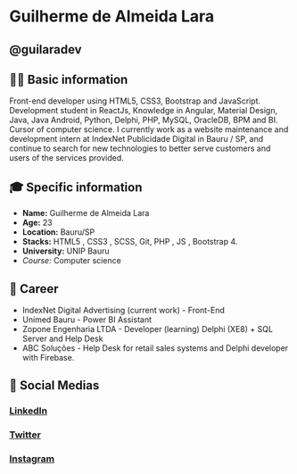 #  Guilherme de Almeida Lara
## @guilaradev

## 🧑‍💻 Basic information

Front-end developer using HTML5, CSS3, Bootstrap and JavaScript.
Development student in ReactJs, Knowledge in Angular, Material Design, Java, Java Android, Python, Delphi, PHP, MySQL, OracleDB, BPM and BI.
Cursor of computer science. I currently work as a website maintenance and development intern at IndexNet Publicidade Digital in Bauru / SP, and continue to search for new technologies to better serve customers and users of the services provided. 

## 🎓 Specific information

* **Name:** Guilherme de Almeida Lara
* **Age:** 23
* **Location:** Bauru/SP
* **Stacks:** HTML5 , CSS3 , SCSS, Git, PHP , JS , Bootstrap 4.
* **University:** UNIP Bauru
* **Course*:* Computer science

## 💼 Career
* IndexNet Digital Advertising (current work) - Front-End
* Unimed Bauru - Power BI Assistant
* Zopone Engenharia LTDA - Developer (learning) Delphi (XE8) + SQL Server and Help Desk
* ABC Soluções - Help Desk for retail sales systems and Delphi developer with Firebase.


## 📱 Social Medias
### **[LinkedIn](https://www.linkedin.com/in/guilherme-de-almeida-lara-6772a3177/)**

### **[Twitter](https://twitter.com/guilaradev)**
### **[Instagram](https://www.instagram.com/guiihlara/?hl=pt-br)**
